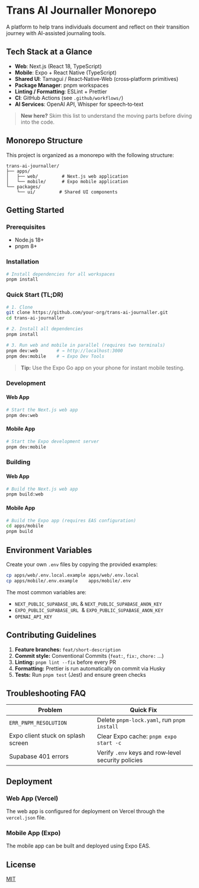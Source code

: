 # Trans AI Journaller Monorepo

A platform to help trans individuals document and reflect on their transition journey with AI-assisted journaling tools.

## Tech Stack at a Glance

- **Web**: Next.js (React 18, TypeScript)
- **Mobile**: Expo + React Native (TypeScript)
- **Shared UI**: Tamagui / React‑Native‑Web (cross‑platform primitives)
- **Package Manager**: pnpm workspaces
- **Linting / Formatting**: ESLint + Prettier
- **CI**: GitHub Actions (see `.github/workflows/`)
- **AI Services**: OpenAI API, Whisper for speech‑to‑text

> **New here?** Skim this list to understand the moving parts before diving into the code.

## Monorepo Structure

This project is organized as a monorepo with the following structure:

```
trans-ai-journaller/
├── apps/
│   ├── web/         # Next.js web application
│   └── mobile/      # Expo mobile application
└── packages/
    └── ui/         # Shared UI components
```

## Getting Started

### Prerequisites

- Node.js 18+
- pnpm 8+

### Installation

```bash
# Install dependencies for all workspaces
pnpm install
```

### Quick Start (TL;DR)

```bash
# 1. Clone
git clone https://github.com/your‑org/trans-ai-journaller.git
cd trans-ai-journaller

# 2. Install all dependencies
pnpm install

# 3. Run web and mobile in parallel (requires two terminals)
pnpm dev:web       # → http://localhost:3000
pnpm dev:mobile    # → Expo Dev Tools
```

> **Tip:** Use the Expo Go app on your phone for instant mobile testing.

### Development

#### Web App

```bash
# Start the Next.js web app
pnpm dev:web
```

#### Mobile App

```bash
# Start the Expo development server
pnpm dev:mobile
```

### Building

#### Web App

```bash
# Build the Next.js web app
pnpm build:web
```

#### Mobile App

```bash
# Build the Expo app (requires EAS configuration)
cd apps/mobile
pnpm build
```

## Environment Variables

Create your own `.env` files by copying the provided examples:

```bash
cp apps/web/.env.local.example apps/web/.env.local
cp apps/mobile/.env.example    apps/mobile/.env
```

The most common variables are:

- `NEXT_PUBLIC_SUPABASE_URL` & `NEXT_PUBLIC_SUPABASE_ANON_KEY`
- `EXPO_PUBLIC_SUPABASE_URL`  & `EXPO_PUBLIC_SUPABASE_ANON_KEY`
- `OPENAI_API_KEY`

## Contributing Guidelines

1. **Feature branches:** `feat/short‑description`
2. **Commit style:** Conventional Commits (`feat:`, `fix:`, `chore:` …)
3. **Linting:** `pnpm lint --fix` before every PR
4. **Formatting:** Prettier is run automatically on commit via Husky
5. **Tests:** Run `pnpm test` (Jest) and ensure green checks

## Troubleshooting FAQ

| Problem                            | Quick Fix                                          |
| ---------------------------------- | -------------------------------------------------- |
| `ERR_PNPM_RESOLUTION`              | Delete `pnpm-lock.yaml`, run `pnpm install`        |
| Expo client stuck on splash screen | Clear Expo cache: `pnpm expo start -c`             |
| Supabase 401 errors                | Verify `.env` keys and row‑level security policies |

## Deployment

### Web App (Vercel)

The web app is configured for deployment on Vercel through the `vercel.json` file.

### Mobile App (Expo)

The mobile app can be built and deployed using Expo EAS.

## License

[MIT](LICENSE)
